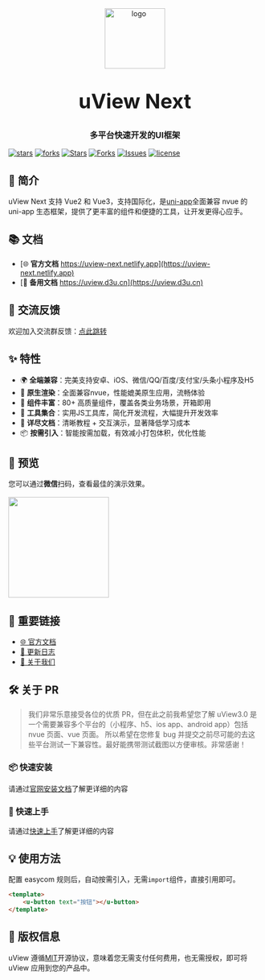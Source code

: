 <div align="center">
    <img alt="logo" src="http://uviewui.com/common/logo.png" width="120" height="120" style="margin-bottom: 10px;">
    <h1 style="margin: 30px 0 30px;font-weight: bold;font-size:40px;">uView Next</h1>
    <h3>多平台快速开发的UI框架</h3>
</div>


[![stars](http://gitee.com/wakge/uview-next/badge/star.svg?theme=dark)](http://gitee.com/wakge/uview-next)
[![forks](http://gitee.com/wakge/uview-next/badge/fork.svg?theme=dark)](wakge/uview-next)
[![Stars](https://img.shields.io/github/stars/Yeloa/uview-next?logo=github&label=Stars&color=BA2127&labelColor=3E444F&style=flat&logoColor=white)](https://github.com/Yeloa/uview-next)
[![Forks](https://img.shields.io/github/forks/Yeloa/uview-next?logo=github&label=Forks&color=BA2127&labelColor=3E444F&style=flat&logoColor=white)](https://github.com/Yeloa/uview-next/fork)
[![Issues](https://img.shields.io/github/issues/Yeloa/uview-next?logo=github&label=Issues&color=BA2127&labelColor=3E444F&style=flat&logoColor=white)](https://github.com/Yeloa/uview-next/issues)
[![license](http://img.shields.io/badge/license-mit-red)](http://en.wikipedia.org/wiki/MIT_License)

## 📖 简介

uView Next 支持 Vue2 和 Vue3，支持国际化，是[uni-app](http://uniapp.dcloud.io/)全面兼容 nvue 的 uni-app 生态框架，提供了更丰富的组件和便捷的工具，让开发更得心应手。

## 📚 文档

- [🌐 **官方文档** https://uview-next.netlify.app](https://uview-next.netlify.app)
- [📄 **备用文档** https://uview.d3u.cn](https://uview.d3u.cn)


## 💬 交流反馈

欢迎加入交流群反馈：[点此跳转](https://uview.d3u.cn/components/addQQGroup.html)

## ✨ 特性

- 🌍 **全端兼容**：完美支持安卓、iOS、微信/QQ/百度/支付宝/头条小程序及H5
- 🚀 **原生渲染**：全面兼容nvue，性能媲美原生应用，流畅体验
- 🧩 **组件丰富**：80+ 高质量组件，覆盖各类业务场景，开箱即用
- 🔧 **工具集合**：实用JS工具库，简化开发流程，大幅提升开发效率
- 📖 **详尽文档**：清晰教程 + 交互演示，显著降低学习成本
- 📦 **按需引入**：智能按需加载，有效减小打包体积，优化性能

## 📱 预览

您可以通过**微信**扫码，查看最佳的演示效果。
<br>
<br>
<img width="200" height="200" src="https://uview.d3u.cn/common/h5_qrcode.png" alt=""/>

## 🔗 重要链接

-   [🌐 官方文档](https://uview.d3u.cn/)
-   [📝 更新日志](https://uview.d3u.cn/components/changelog.html)
-   [👥 关于我们](https://uview.d3u.cn/cooperation/about.html)

## 🛠️ 关于 PR

> 我们非常乐意接受各位的优质 PR，但在此之前我希望您了解 uView3.0 是一个需要兼容多个平台的（小程序、h5、ios app、android app）包括 nvue 页面、vue 页面。
> 所以希望在您修复 bug 并提交之前尽可能的去这些平台测试一下兼容性。最好能携带测试截图以方便审核。非常感谢！

### 📦 快速安装

请通过[官网安装文档](https://uview.d3u.cn/components/downloadSetting.html)了解更详细的内容

### 🚀 快速上手

请通过[快速上手](https://uview.d3u.cn/components/quickstart.html)了解更详细的内容

## 💡 使用方法

配置 easycom 规则后，自动按需引入，无需`import`组件，直接引用即可。

```html
<template>
    <u-button text="按钮"></u-button>
</template>
```

## 📄 版权信息

uView 遵循[MIT](http://en.wikipedia.org/wiki/MIT_License)开源协议，意味着您无需支付任何费用，也无需授权，即可将 uView 应用到您的产品中。
